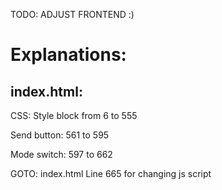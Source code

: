 TODO:
ADJUST FRONTEND :)

Explanations:
=============
index.html:
-----------
CSS: Style block from 6 to 555

Send button: 561 to 595

Mode switch: 597 to 662

GOTO: index.html Line 665 for changing js script

